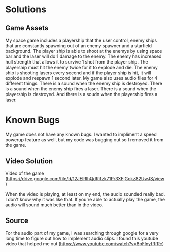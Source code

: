 # Solutions

## Game Assets

My space game includes a playership that the user control, enemy ships that are constantly spawning out of an enemy spawner and a starfield background. The player ship is able to shoot at the enemys by using space bar and the laser will do 1 damage to the enemy. The enemy has increased hull strength that allows it to survive 1 shot from the player ship. The playership must hit the enemy twice for it to explode and die. The enemy ship is shooting lasers every second and if the player ship is hit, it will explode and respawn 1 second later. My game also uses audio files for 4 different things. There is a sound when the enemy ship is destroyed. There is a sound when the enemy ship fires a laser. There is a sound when the playership is destroyed. And there is a soudn when the playership fires a laser. 

# Known Bugs

My game does not have any known bugs. I wanted to impliment a speed powerup feature as well, but my code was bugging out so I removed it from the game. 

## Video Solution

Video of the game (https://drive.google.com/file/d/12JElRlhQdRifzk71Pr3XFjGokz82UwJS/view)

When the video is playing, at least on my end, the audio sounded really bad. I don't know why it was like that. If you're able to actually play the game, the audio will sound much better than in the video. 

## Source

For the audio part of my game, I was searching through google for a very long time to figure out how to implement audio clips. I found this youtube video that helped me out (https://www.youtube.com/watch?v=8pFlnyfRfRc)
